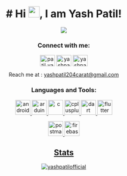 

<h1 align="center"># Hi <img src="https://raw.githubusercontent.com/MartinHeinz/MartinHeinz/master/wave.gif" width="30">, I am Yash Patil! </h1>


<p align="center">
  <img src="https://readme-typing-svg.herokuapp.com?font=Edu+SA+Beginner&size=30&duration=4000&color=FF69B4&background=FF763F00&center=true&vCenter=true&multiline=true&width=480&height=90&lines=A+passionate+Developer+from+India!;Experiencing+Mobile+App+Development+%F0%9F%98%89">
</p>


<h3 align="center">Connect with me:</h3>

<p align="center">
<a href="https://twitter.com/patil_yash29" target="blank"><img align="center" src="https://www.svgrepo.com/show/382739/twitter.svg" alt="patil_yash29" height="30" width="40" /></a>
<a href="https://www.linkedin.com/in/yash-patil-14179816b/" target="blank"><img align="center" src="https://www.svgrepo.com/show/349436/linkedin.svg" alt="yashpatilofficial" height="30" width="40" /></a>
<a href="https://instagram.com/yashpatilofficial" target="blank"><img align="center" src="https://www.svgrepo.com/show/303145/instagram-2-1-logo.svg" alt="yashpatilofficial" height="30" width="40" /></a>
</p>
<p align="center"> Reach me at : <a href="https://mail.google.com/mail" > yashpatil204carat@gmail.com </a> </p>

<h3 align="center">Languages and Tools:</h3>
<p align="center"> 
<a href="https://developer.android.com" target="_blank"> <img src="https://www.svgrepo.com/show/353397/android-icon.svg" alt="android" width="40" height="40"/> </a> 
<a href="https://www.arduino.cc/" target="_blank"> <img src="https://cdn.worldvectorlogo.com/logos/arduino-1.svg" alt="arduino" width="40" height="40"/> </a> 
<a href="https://www.cprogramming.com/" target="_blank"> <img src="https://upload.wikimedia.org/wikipedia/commons/1/18/C_Programming_Language.svg" alt="c" width="40" height="40"/> </a> 
<a href="https://www.w3schools.com/cpp/" target="_blank"> <img src="https://upload.wikimedia.org/wikipedia/commons/1/18/ISO_C%2B%2B_Logo.svg" alt="cplusplus" width="40" height="40"/> </a> 
<a href="https://dart.dev" target="_blank"> <img src="https://www.vectorlogo.zone/logos/dartlang/dartlang-icon.svg" alt="dart" width="40" height="40"/> </a> 
<a href="https://flutter.dev" target="_blank"> <img src="https://www.vectorlogo.zone/logos/flutterio/flutterio-icon.svg" alt="flutter" width="40" height="40"/> </a> 
</p>
<p align="center"> 
<a href="https://www.postman.com" target="_blank"><img src="https://www.svgrepo.com/show/354202/postman-icon.svg" alt="postman" width="40" height="40">
<a href="https://firebase.google.com/" target="_blank"><img src="https://www.svgrepo.com/show/353735/firebase.svg" alt="firebase" width="40" height="40"></p>

<div align="center" width="100%">
<h2 >Stats</h2>
<img  src="https://github-readme-stats.vercel.app/api?username=yashpatilofficial&show_icons=true&locale=en" alt="yashpatilofficial" />
</div>
